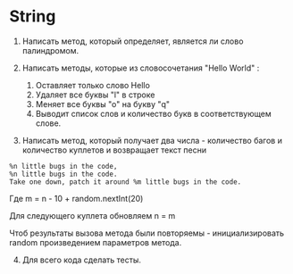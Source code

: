 # String

1. Написать метод, который определяет, является ли слово палиндромом.

2. Написать методы, которые из словосочетания "Hello World" :
    1. Оставляет только слово Hello
    2. Удаляет все буквы "l" в строке
    3. Меняет все буквы "о" на букву "q"
    4. Выводит список слов и количество букв в соответствующем слове. 
3. Написать метод, который получает два числа - количество багов и количество куплетов и возвращает текст песни
 
```
%n little bugs in the code, 
%n little bugs in the code. 
Take one down, patch it around %m little bugs in the code.
```
Где m = n - 10 + random.nextInt(20) 

Для следующего куплета обновляем n = m

Чтоб результаты вызова метода были повторяемы - инициализировать random произведением параметров метода.

4. Для всего кода сделать тесты. 
